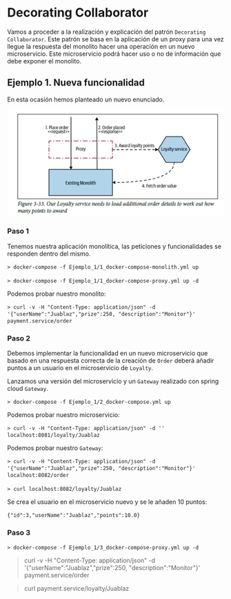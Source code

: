 # Decorating Collaborator

Vamos a proceder a la realización y explicación del patrón ``Decorating Collaborator``. Este patrón se basa en la aplicación de un proxy para una vez llegue la respuesta del monolito hacer una operación en un nuevo microservicio. Este microservicio podrá hacer uso o no de información que debe exponer el monolito.


## **Ejemplo 1. Nueva funcionalidad**

En esta ocasión hemos planteado un nuevo enunciado.

![alt text](3.33_decorating_collaborator.png)

### **Paso 1**

Tenemos nuestra aplicación monolítica, las peticiones y funcionalidades se responden dentro del mismo.

```
> docker-compose -f Ejemplo_1/1_docker-compose-monolith.yml up 

> docker-compose -f Ejemplo_1/1_docker-compose-proxy.yml up -d

```

Podemos probar nuestro monolito:
```
> curl -v -H "Content-Type: application/json" -d '{"userName":"Juablaz","prize":250, "description":"Monitor"}' payment.service/order
```


### **Paso 2**
Debemos implementar la funcionalidad en un nuevo microservicio que basado en una respuesta correcta de la creación de `Order` deberá añadir puntos a un usuario en el microservicio de ``Loyalty``.

Lanzamos una versión del microservicio y un ``Gateway`` realizado con spring cloud ``Gateway``.

```
> docker-compose -f Ejemplo_1/2_docker-compose.yml up
```

Podemos probar nuestro microservicio:

```
> curl -v -H "Content-Type: application/json" -d '' localhost:8081/loyalty/Juablaz
```


Podemos probar nuestro ``Gateway``:

```
> curl -v -H "Content-Type: application/json" -d '{"userName":"Juablaz","prize":250, "description":"Monitor"}' localhost:8082/order

> curl localhost:8082/loyalty/Juablaz
```

Se crea el usuario en el microservicio nuevo y se le añaden 10 puntos:
```
{"id":3,"userName":"Juablaz","points":10.0}
```

### **Paso 3**

```
> docker-compose -f Ejemplo_1/3_docker-compose-proxy.yml up -d
```

> curl -v -H "Content-Type: application/json" -d '{"userName":"Juablaz","prize":250, "description":"Monitor"}' payment.service/order

> curl payment.service/loyalty/Juablaz

